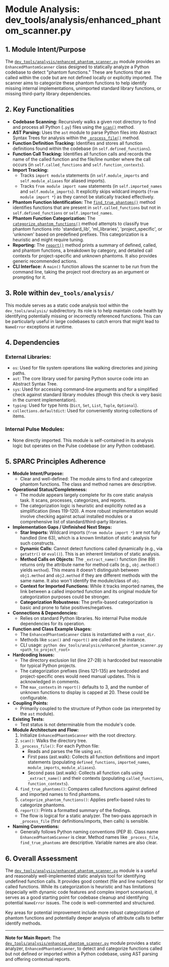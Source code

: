 # Module Analysis: dev_tools/analysis/enhanced_phantom_scanner.py

## 1. Module Intent/Purpose

The [`dev_tools/analysis/enhanced_phantom_scanner.py`](../../../../dev_tools/analysis/enhanced_phantom_scanner.py:1) module provides an `EnhancedPhantomScanner` class designed to statically analyze a Python codebase to detect "phantom functions." These are functions that are called within the code but are not defined locally or explicitly imported. The scanner aims to categorize these phantom functions to help identify missing internal implementations, unimported standard library functions, or missing third-party library dependencies.

## 2. Key Functionalities

*   **Codebase Scanning:** Recursively walks a given root directory to find and process all Python (`.py`) files using the [`scan()`](../../../../dev_tools/analysis/enhanced_phantom_scanner.py:22) method.
*   **AST Parsing:** Uses the `ast` module to parse Python files into Abstract Syntax Trees for analysis within the [`_process_file()`](../../../../dev_tools/analysis/enhanced_phantom_scanner.py:36) method.
*   **Function Definition Tracking:** Identifies and stores all function definitions found within the codebase (in `self.defined_functions`).
*   **Function Call Tracking:** Identifies all function calls and records the name of the called function and the file/line number where the call occurs (in `self.called_functions` and `self.function_contexts`).
*   **Import Tracking:**
    *   Tracks `import module` statements (in `self.module_imports` and `self.module_aliases` for aliased imports).
    *   Tracks `from module import name` statements (in `self.imported_names` and `self.module_imports`). It explicitly skips wildcard imports (`from module import *`) as they cannot be statically tracked effectively.
*   **Phantom Function Identification:** The [`find_true_phantoms()`](../../../../dev_tools/analysis/enhanced_phantom_scanner.py:92) method identifies functions that are present in `self.called_functions` but not in `self.defined_functions` or `self.imported_names`.
*   **Phantom Function Categorization:** The [`categorize_phantom_functions()`](../../../../dev_tools/analysis/enhanced_phantom_scanner.py:112) method attempts to classify true phantom functions into 'standard_lib', 'ml_libraries', 'project_specific', or 'unknown' based on predefined prefixes. This categorization is a heuristic and might require tuning.
*   **Reporting:** The [`report()`](../../../../dev_tools/analysis/enhanced_phantom_scanner.py:175) method prints a summary of defined, called, and phantom functions, a breakdown by category, and detailed call contexts for project-specific and unknown phantoms. It also provides generic recommended actions.
*   **CLI Interface:** A `main()` function allows the scanner to be run from the command line, taking the project root directory as an argument or prompting for it.

## 3. Role within `dev_tools/analysis/`

This module serves as a static code analysis tool within the `dev_tools/analysis/` subdirectory. Its role is to help maintain code health by identifying potentially missing or incorrectly referenced functions. This can be particularly useful in large codebases to catch errors that might lead to `NameError` exceptions at runtime.

## 4. Dependencies

### External Libraries:
*   `os`: Used for file system operations like walking directories and joining paths.
*   `ast`: The core library used for parsing Python source code into an Abstract Syntax Tree.
*   `sys`: Used for accessing command-line arguments and for a simplified check against standard library modules (though this check is very basic in the current implementation).
*   `typing`: Used for type hints (`Dict`, `Set`, `List`, `Tuple`, `Optional`).
*   `collections.defaultdict`: Used for conveniently storing collections of items.

### Internal Pulse Modules:
*   None directly imported. This module is self-contained in its analysis logic but operates on the Pulse codebase (or any Python codebase).

## 5. SPARC Principles Adherence

*   **Module Intent/Purpose:**
    *   Clear and well-defined: The module aims to find and categorize phantom functions. The class and method names are descriptive.
*   **Operational Status/Completeness:**
    *   The module appears largely complete for its core static analysis task. It scans, processes, categorizes, and reports.
    *   The categorization logic is heuristic and explicitly noted as a simplification (lines 119-120). A more robust implementation would involve checking against actual installed modules or a comprehensive list of standard/third-party libraries.
*   **Implementation Gaps / Unfinished Next Steps:**
    *   **Star Imports:** Wildcard imports (`from module import *`) are not fully handled (line 63), which is a known limitation of static analysis for such constructs.
    *   **Dynamic Calls:** Cannot detect functions called dynamically (e.g., via `getattr()` or `eval()`). This is an inherent limitation of static analysis.
    *   **Method Calls on Objects:** The `_extract_name()` function (line 89) returns only the attribute name for method calls (e.g., `obj.method()` yields `method`). This means it doesn't distinguish between `obj1.method` and `obj2.method` if they are different methods with the same name. It also won't identify the module/class of `obj`.
    *   **Context for Imported Functions:** While it tracks imported names, the link between a called imported function and its original module for categorization purposes could be stronger.
    *   **Categorization Robustness:** The prefix-based categorization is basic and prone to false positives/negatives.
*   **Connections & Dependencies:**
    *   Relies on standard Python libraries. No internal Pulse module dependencies for its operation.
*   **Function and Class Example Usages:**
    *   The `EnhancedPhantomScanner` class is instantiated with a `root_dir`.
    *   Methods like `scan()` and `report()` are called on the instance.
    *   CLI usage: `python dev_tools/analysis/enhanced_phantom_scanner.py <path_to_project_root>`
*   **Hardcoding Issues:**
    *   The directory exclusion list (line 27-28) is hardcoded but reasonable for typical Python projects.
    *   The categorization prefixes (lines 121-135) are hardcoded and project-specific ones would need manual updates. This is acknowledged in comments.
    *   The `max_contexts` in `report()` defaults to 3, and the number of unknown functions to display is capped at 20. These could be configurable.
*   **Coupling Points:**
    *   Primarily coupled to the structure of Python code (as interpreted by the `ast` module).
*   **Existing Tests:**
    *   Test status is not determinable from the module's code.
*   **Module Architecture and Flow:**
    1.  Initialize `EnhancedPhantomScanner` with the root directory.
    2.  `scan()`: Walks the directory tree.
    3.  `_process_file()`: For each Python file:
        *   Reads and parses the file using `ast`.
        *   First pass (ast.walk): Collects all function definitions and import statements (populating `defined_functions`, `imported_names`, `module_imports`, `module_aliases`).
        *   Second pass (ast.walk): Collects all function calls using `_extract_name()` and their contexts (populating `called_functions`, `function_contexts`).
    4.  `find_true_phantoms()`: Compares called functions against defined and imported names to find phantoms.
    5.  `categorize_phantom_functions()`: Applies prefix-based rules to categorize phantoms.
    6.  `report()`: Prints a formatted summary of the findings.
    *   The flow is logical for a static analyzer. The two-pass approach in `_process_file` (first definitions/imports, then calls) is sensible.
*   **Naming Conventions:**
    *   Generally follows Python naming conventions (PEP 8). Class name `EnhancedPhantomScanner` is clear. Method names like `_process_file`, `find_true_phantoms` are descriptive. Variable names are also clear.

## 6. Overall Assessment

The [`dev_tools/analysis/enhanced_phantom_scanner.py`](../../../../dev_tools/analysis/enhanced_phantom_scanner.py:1) module is a useful and reasonably well-implemented static analysis tool for identifying undefined function calls. It provides good context (file and line numbers) for called functions. While its categorization is heuristic and has limitations (especially with dynamic code features and complex import scenarios), it serves as a good starting point for codebase cleanup and identifying potential `NameError` issues. The code is well-commented and structured.

Key areas for potential improvement include more robust categorization of phantom functions and potentially deeper analysis of attribute calls to better identify methods.

---

**Note for Main Report:**
The [`dev_tools/analysis/enhanced_phantom_scanner.py`](../../../../dev_tools/analysis/enhanced_phantom_scanner.py:1) module provides a static analyzer, `EnhancedPhantomScanner`, to detect and categorize functions called but not defined or imported within a Python codebase, using AST parsing and offering contextual reports.